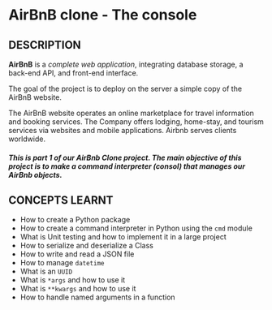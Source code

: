 # AirBnB clone - The console

## DESCRIPTION

**AirBnB** is a *complete web application*, integrating database storage, a back-end API, and front-end interface.

The goal of the project is to deploy on the server a simple copy of the AirBnB website.

The AirBnB website operates an online marketplace for travel information and booking services. The Company offers lodging, home-stay, and tourism services via websites and mobile applications. Airbnb serves clients worldwide.

##### This is part 1 of our AirBnb Clone project. The main objective of this project is to make a command interpreter (*consol*) that manages our AirBnb objects.

## CONCEPTS LEARNT

-    How to create a Python package
-    How to create a command interpreter in Python using the `cmd` module
-    What is Unit testing and how to implement it in a large project
-    How to serialize and deserialize a Class
-    How to write and read a JSON file
-    How to manage `datetime`
-    What is an `UUID`
-    What is `*args` and how to use it
-    What is `**kwargs` and how to use it
-    How to handle named arguments in a function

